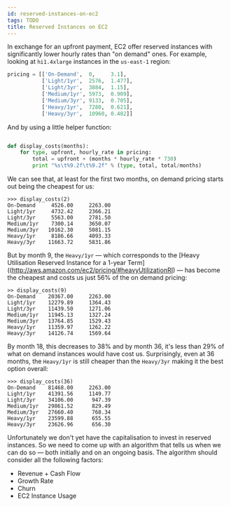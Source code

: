 ```yaml
---
id: reserved-instances-on-ec2
tags: TODO
title: Reserved Instances on EC2
---
```


In exchange for an upfront payment, EC2 offer reserved instances with
significantly lower hourly rates than "on demand" ones. For example, looking
at `hi1.4xlarge` instances in the `us-east-1` region:

```python
pricing = [['On-Demand',  0,     3.1],
           ['Light/1yr',  2576,  1.477],
           ['Light/3yr',  3884,  1.15],
           ['Medium/1yr', 5973,  0.909],
           ['Medium/3yr', 9133,  0.705],
           ['Heavy/1yr',  7280,  0.621],
           ['Heavy/3yr',  10960, 0.482]]
```

And by using a little helper function:

```python

def display_costs(months):
    for type, upfront, hourly_rate in pricing:
        total = upfront + (months * hourly_rate * 730)
        print "%s\t%9.2f\t%9.2f" % (type, total, total/months)
```

We can see that, at least for the first two months, on demand pricing starts
out being the cheapest for us:

```pycon
>>> display_costs(2)
On-Demand	  4526.00	  2263.00
Light/1yr	  4732.42	  2366.21
Light/3yr	  5563.00	  2781.50
Medium/1yr	  7300.14	  3650.07
Medium/3yr	 10162.30	  5081.15
Heavy/1yr	  8186.66	  4093.33
Heavy/3yr	 11663.72	  5831.86
```

But by month 9, the `Heavy/1yr` — which corresponds to the [Heavy Utilisation
Reserved Instance for a 1-year
Term]((http://aws.amazon.com/ec2/pricing/#heavyUtilizationRI) — has become the
cheapest and costs us just 56% of the on demand pricing:

```pycon
>> display_costs(9)
On-Demand	 20367.00	  2263.00
Light/1yr	 12279.89	  1364.43
Light/3yr	 11439.50	  1271.06
Medium/1yr	 11945.13	  1327.24
Medium/3yr	 13764.85	  1529.43
Heavy/1yr	 11359.97	  1262.22
Heavy/3yr	 14126.74	  1569.64
```

By month 18, this decreases to 38% and by month 36, it's less than 29% of what
on demand instances would have cost us. Surprisingly, even at 36 months, the
`Heavy/1yr` is still cheaper than the `Heavy/3yr` making it the best option
overall:

```pycon
>>> display_costs(36)
On-Demand	 81468.00	  2263.00
Light/1yr	 41391.56	  1149.77
Light/3yr	 34106.00	   947.39
Medium/1yr	 29861.52	   829.49
Medium/3yr	 27660.40	   768.34
Heavy/1yr	 23599.88	   655.55
Heavy/3yr	 23626.96	   656.30
```

Unfortunately we don't yet have the capitalisation to invest in reserved
instances. So we need to come up with an algorithm that tells us when we can
do so — both initially and on an ongoing basis. The algorithm should consider
all the following factors:

* Revenue + Cash Flow
* Growth Rate
* Churn
* EC2 Instance Usage